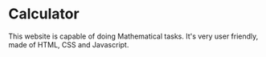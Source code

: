 # Calculator
This website is capable of doing Mathematical tasks. It's very user friendly, made of HTML, CSS and Javascript.
